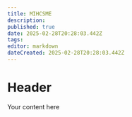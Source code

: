 ```yaml
---
title: MIHCSME
description: 
published: true
date: 2025-02-28T20:28:03.442Z
tags: 
editor: markdown
dateCreated: 2025-02-28T20:28:03.442Z
---
```


# Header
Your content here